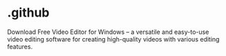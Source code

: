 # .github
Download Free Video Editor for Windows – a versatile and easy-to-use video editing software for creating high-quality videos with various editing features.
